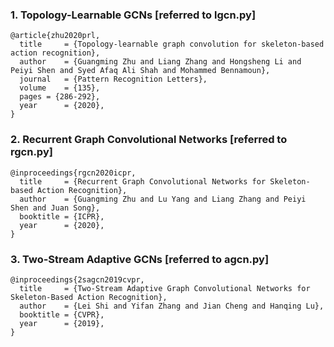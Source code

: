 
### 1. Topology-Learnable GCNs [referred to lgcn.py]
    @article{zhu2020prl,
      title     = {Topology-learnable graph convolution for skeleton-based action recognition},  
      author    = {Guangming Zhu and Liang Zhang and Hongsheng Li and Peiyi Shen and Syed Afaq Ali Shah and Mohammed Bennamoun},  
      journal	= {Pattern Recognition Letters},  
      volume	= {135},
      pages	= {286-292},
      year      = {2020},
    }
### 2. Recurrent Graph Convolutional Networks [referred to rgcn.py]
    @inproceedings{rgcn2020icpr,  
      title     = {Recurrent Graph Convolutional Networks for Skeleton-based Action Recognition},  
      author    = {Guangming Zhu and Lu Yang and Liang Zhang and Peiyi Shen and Juan Song},  
      booktitle = {ICPR},  
      year      = {2020},  
    }
### 3. Two-Stream Adaptive GCNs [referred to agcn.py]
    @inproceedings{2sagcn2019cvpr,  
      title     = {Two-Stream Adaptive Graph Convolutional Networks for Skeleton-Based Action Recognition},  
      author    = {Lei Shi and Yifan Zhang and Jian Cheng and Hanqing Lu},  
      booktitle = {CVPR},  
      year      = {2019},  
    }
    
